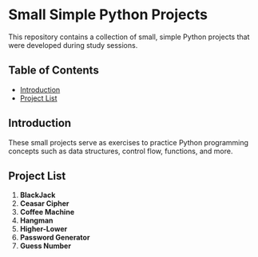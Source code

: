 # Small Simple Python Projects

This repository contains a collection of small, simple Python projects that were developed during study sessions. 

## Table of Contents

- [Introduction](#introduction)
- [Project List](#project-list)

## Introduction

These small projects serve as exercises to practice Python programming concepts such as data structures, control flow, functions, and more. 

## Project List

1. **BlackJack**
2. **Ceasar Cipher**
3. **Coffee Machine**
4. **Hangman**
5. **Higher-Lower**
6. **Password Generator**
7. **Guess Number**


